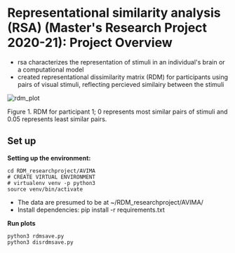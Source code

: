 # Representational similarity analysis (RSA) (Master's Research Project 2020-21): Project Overview #
- rsa characterizes the representation of stimuli in an individual's brain or a computational model 
- created representational dissimilarity matrix (RDM) for participants using pairs of visual stimuli, reflecting percieved similairy between the stimuli

![rdm_plot](https://user-images.githubusercontent.com/74196907/105768107-ce1f1580-5f53-11eb-84d7-8567bfd7fcb6.png)

Figure 1. RDM for participant 1; 0 represents most similar pairs of stimuli and 0.05 represents least similar pairs. 
## Set up ## 
**Setting up the environment:**

```
cd RDM_researchproject/AVIMA
# CREATE VIRTUAL ENVIRONMENT
# virtualenv venv -p python3
source venv/bin/activate
```
- The data are presumed to be at ~/RDM_researchproject/AVIMA/
- Install dependencies: pip install -r requirements.txt

**Run plots**
```
python3 rdmsave.py
python3 disrdmsave.py
```
